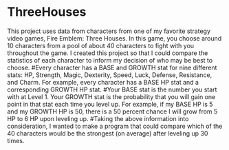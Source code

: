 # ThreeHouses
This project uses data from characters from one of my favorite strategy video games, Fire Emblem: Three Houses. In this game, you choose around 10 characters from a pool of about 40 characters to fight with you throughout the game. I created this project so that I could compare the statistics of each character to inform my decision of who may be best to choose.
#Every character has a BASE and GROWTH stat for nine different stats: HP, Strength, Magic, Dexterity, Speed, Luck, Defense, Resistance, and Charm. For example, every character has a BASE HP stat and a corresponding GROWTH HP stat.
#Your BASE stat is the number you start with at Level 1. Your GROWTH stat is the probability that you will gain one point in that stat each time you level up. For example, if my BASE HP is 5 and my GROWTH HP is 50, there is a 50 percent chance I will grow from 5 HP to 6 HP upon leveling up.
#Taking the above information into consideration, I wanted to make a program that could compare which of the 40 characters would be the strongest (on average) after leveling up 30 times.
